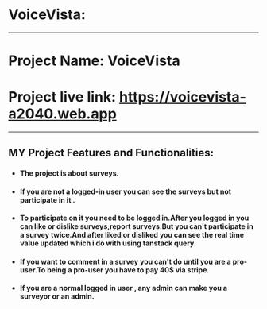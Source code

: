# VoiceVista:
***
# Project Name: VoiceVista
# Project live link: https://voicevista-a2040.web.app
***
## MY Project Features and Functionalities:
+ #### The project is about surveys.
+ #### If you are not a logged-in user you can see the surveys but not participate in it .
+ #### To participate on it you need to be logged in.After you logged in you can like or dislike surveys,report surveys.But you can't participate in a survey twice.And after liked or disliked you can see the real time value updated which i do with using tanstack query.
+ #### If you want to comment in a survey you can't do until you are a pro-user.To being a pro-user you have to pay 40$ via stripe.
+ #### If you are a normal logged in user , any admin can make you a surveyor or an admin.





